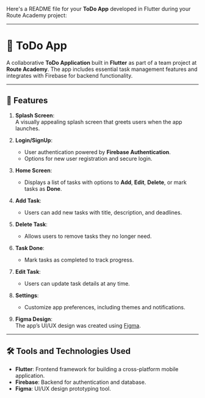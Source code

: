 Here's a README file for your **ToDo App** developed in Flutter during your Route Academy project:

---

# 📝 ToDo App

A collaborative **ToDo Application** built in **Flutter** as part of a team project at **Route Academy**. The app includes essential task management features and integrates with Firebase for backend functionality.

---

## 📱 Features

1. **Splash Screen**:  
   A visually appealing splash screen that greets users when the app launches.

2. **Login/SignUp**:  
   - User authentication powered by **Firebase Authentication**.  
   - Options for new user registration and secure login.

3. **Home Screen**:  
   - Displays a list of tasks with options to **Add**, **Edit**, **Delete**, or mark tasks as **Done**.

4. **Add Task**:  
   - Users can add new tasks with title, description, and deadlines.

5. **Delete Task**:  
   - Allows users to remove tasks they no longer need.

6. **Task Done**:  
   - Mark tasks as completed to track progress.

7. **Edit Task**:  
   - Users can update task details at any time.

8. **Settings**:  
   - Customize app preferences, including themes and notifications.

9. **Figma Design**:  
   The app’s UI/UX design was created using [Figma](https://www.figma.com/design/aRQOlqukflhcZFzkLHU9BP/Todo-App?m=auto&t=W15ZIkR7zmkDnHtF-1).

---

## 🛠️ Tools and Technologies Used

- **Flutter**: Frontend framework for building a cross-platform mobile application.  
- **Firebase**: Backend for authentication and database.  
- **Figma**: UI/UX design prototyping tool.  

